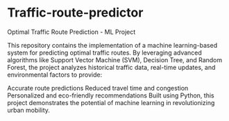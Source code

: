 # Traffic-route-predictor
Optimal Traffic Route Prediction - ML Project

This repository contains the implementation of a machine learning-based system for predicting optimal traffic routes. By leveraging advanced algorithms like Support Vector Machine (SVM), Decision Tree, and Random Forest, the project analyzes historical traffic data, real-time updates, and environmental factors to provide:

Accurate route predictions
Reduced travel time and congestion
Personalized and eco-friendly recommendations
Built using Python, this project demonstrates the potential of machine learning in revolutionizing urban mobility.
